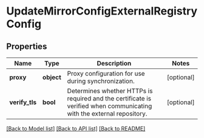 # UpdateMirrorConfigExternalRegistryConfig

## Properties
Name | Type | Description | Notes
------------ | ------------- | ------------- | -------------
**proxy** | **object** | Proxy configuration for use during synchronization. | [optional] 
**verify_tls** | **bool** | Determines whether HTTPs is required and the certificate is verified when communicating with the external repository. | [optional] 

[[Back to Model list]](../README.md#documentation-for-models) [[Back to API list]](../README.md#documentation-for-api-endpoints) [[Back to README]](../README.md)

